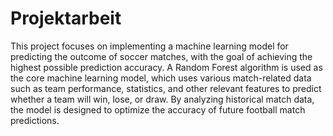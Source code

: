 # Projektarbeit
This project focuses on implementing a machine learning model for predicting the outcome of soccer matches, with the goal of achieving the highest possible prediction accuracy. A Random Forest algorithm is used as the core machine learning model, which uses various match-related data such as team performance, statistics, and other relevant features to predict whether a team will win, lose, or draw. By analyzing historical match data, the model is designed to optimize the accuracy of future football match predictions.
